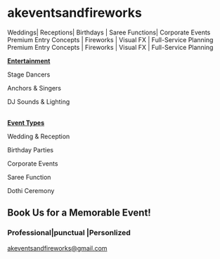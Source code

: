 # akeventsandfireworks
 Weddings| Receptions| Birthdays | Saree Functions| Corporate Events<br>
Premium Entry Concepts | Fireworks | Visual FX | Full-Service Planning
     Premium Entry Concepts | Fireworks | Visual FX | Full-Service Planning
        </p>
        <b><u>Entertainment</u></b>
        <br>
        <p>Stage Dancers</p>
        <p>Anchors & Singers</p>
        <p> DJ Sounds & Lighting</p><br>
        <b><u>Event Types</u></b>
        <br>
        <p>Wedding & Reception</p>
        <p>Birthday Parties</p>
        <p> Corporate Events</p>
        <p>Saree Function</p>
        <p>Dothi Ceremony</p>
        <footer>
    <h2>Book Us for a Memorable Event!</h3>
        <h3>Professional|punctual |Personlized</h3>
        <a href="mailto:akeventsandfireworks@gmail.com">akeventsandfireworks@gmail.com</a>
